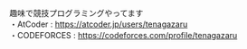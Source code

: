 趣味で競技プログラミングやってます  
・AtCoder : <https://atcoder.jp/users/tenagazaru>  
・CODEFORCES : <https://codeforces.com/profile/tenagazaru>  

<!--
**tenagazaru8/tenagazaru8** is a ✨ _special_ ✨ repository because its `README.md` (this file) appears on your GitHub profile.

Here are some ideas to get you started:

- 🔭 I’m currently working on ...
- 🌱 I’m currently learning ...
- 👯 I’m looking to collaborate on ...
- 🤔 I’m looking for help with ...
- 💬 Ask me about ...
- 📫 How to reach me: ...
- 😄 Pronouns: ...
- ⚡ Fun fact: ...
-->

